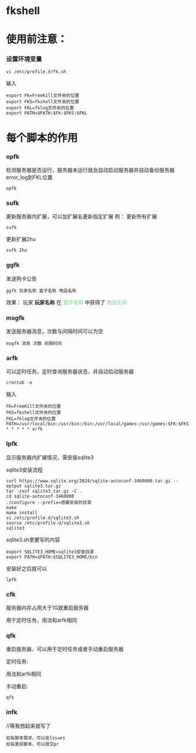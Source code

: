 # fkshell
# 使用前注意：

### 设置环境变量
```shell
vi /etc/profile.d/fk.sh
```
输入
```shell
export FK=FreeKill文件夹的位置
export FKS=fkshell文件夹的位置
export FKL=fklog文件夹的位置
export PATH=$PATH:$FK:$FKS:$FKL
```

# 每个脚本的作用
### opfk
检测服务器是否运行，服务器未运行就会自动启动服务器并自动备份服务器error_log到FKL位置
```shell
opfk
```
### sufk
更新服务器内扩展，可以加扩展名更新指定扩展
例：
更新所有扩展
```shell
sufk
```
更新扩展2hu
```shell
sufk 2hu
```
### ggfk
发送狗卡公告 
```shell
ggfk 玩家名称 盒子名称 物品名称
```
效果：
玩家 **玩家名称** 在 **<font color=lightgreen>盒子名称</font>** 中获得了 **<font color=lightblue>物品名称</font>**
### msgfk
发送服务器消息，次数与间隔时间可以为空
```shell
msgfk 消息 次数 间隔时间
```
### arfk
可以定时任务，定时查询服务器状态，并自动启动服务器
```shell
crontab -e
```
输入
```shell
FK=FreeKill文件夹的位置
FKS=fkshell文件夹的位置
FKL=fklog文件夹的位置
PATH=/usr/local/bin:/usr/bin:/bin:/usr/local/games:/usr/games:$FK:$FKS:$FKL
* * * * * arfk
```
### lpfk
显示服务器内扩展情况，需安装sqlite3

sqlite3安装流程
```shell
curl https://www.sqlite.org/2024/sqlite-autoconf-3460000.tar.gz --optput sqlite3.tar.gz
tar -zxvf sqlite3.tar.gz -C .
cd sqlite-autoconf-3460000
./configure --prefix=想要安装的目录
make
make install
vi /etc/profile.d/sqlite3.sh
source /etc/profile.d/sqlite3.sh
sqlite3
```
sqlite3.sh里要写的内容
```shell
export SQLITE3_HOME=sqlite3安装目录
export PATH=$PATH:$SQLITE3_HOME/bin
```
安装好之后就可以
```shell
lpfk
```

### cfk

服务器内存占用大于1G就重启服务器

用于定时任务，用法和arfk相同

### qfk
重启服务器，可以用于定时任务或者手动重启服务器

定时任务:

用法和arfk相同

手动重启:
```shell
qfk
```

### infk
//等我想起来就写了

```
如有脚本需求，可以发lssues
如有更好脚本，可以提交pr
```
